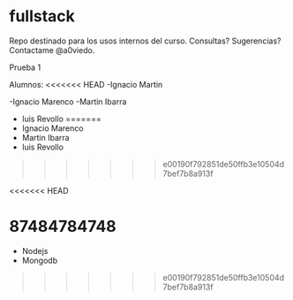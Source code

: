 ﻿fullstack
=========

Repo destinado para los usos internos del curso. Consultas? Sugerencias? Contactame @a0viedo.



Prueba 1

Alumnos:
<<<<<<< HEAD
-Ignacio Martin


-Ignacio Marenco
-Martin Ibarra
- luis Revollo
=======
- Ignacio Marenco
- Martin Ibarra
- luis Revollo


>>>>>>> e00190f792851de50ffb3e10504d7bef7b8a913f




<<<<<<< HEAD


87484784748
=======
- Nodejs
- Mongodb
>>>>>>> e00190f792851de50ffb3e10504d7bef7b8a913f
